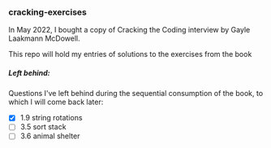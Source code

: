 ### cracking-exercises

In May 2022, I bought a copy of Cracking the Coding interview by Gayle Laakmann McDowell.

This repo will hold my entries of solutions to the exercises from the book

##### Left behind:

Questions I've left behind during the sequential consumption of the book, to which I will come back later:

- [x] 1.9 string rotations
- [ ] 3.5 sort stack
- [ ] 3.6 animal shelter
